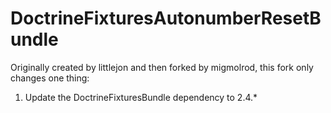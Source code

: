 DoctrineFixturesAutonumberResetBundle
=====================================
Originally created by littlejon and then forked by migmolrod, this fork only changes one thing:
1. Update the DoctrineFixturesBundle dependency to 2.4.*

